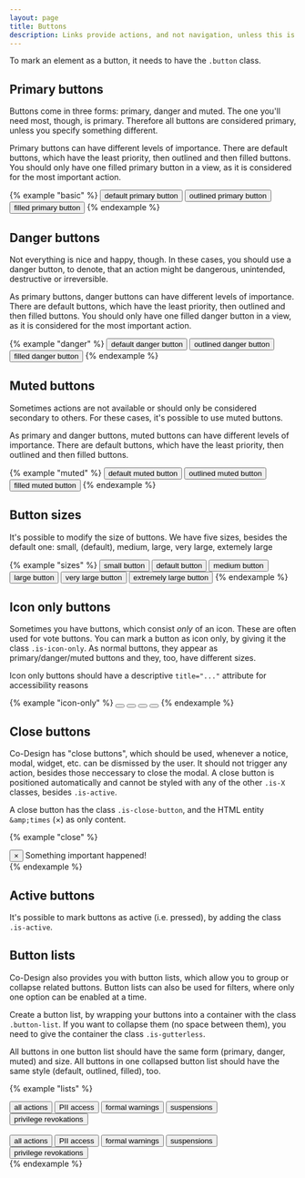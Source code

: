 ```yaml
---
layout: page
title: Buttons
description: Links provide actions, and not navigation, unless this is required after doing the action. If you want to provide navigaton, you should use <a href="components.links.html">links</a>.
---
```


To mark an element as a button, it needs to have the `.button` class.

## Primary buttons

Buttons come in three forms: primary, danger and muted. The one you'll need most, though, is primary. Therefore all buttons are considered primary, unless you specify something different.

Primary buttons can have different levels of importance. There are default buttons, which have the least priority, then outlined and then filled buttons. You should only have one filled primary button in a view, as it is considered for the most important action.

{% example "basic" %}
<button class="button">default primary button</button>
<button class="button is-outlined">outlined primary button</button>
<button class="button is-filled">filled primary button</button>
{% endexample %}


## Danger buttons

Not everything is nice and happy, though. In these cases, you should use a danger button, to denote, that an action might be dangerous, unintended, destructive or irreversible.

As primary buttons, danger buttons can have different levels of importance. There are default buttons, which have the least priority, then outlined and then filled buttons. You should only have one filled danger button in a view, as it is considered for the most important action.

{% example "danger" %}
<button class="button is-danger">default danger button</button>
<button class="button is-danger is-outlined">outlined danger button</button>
<button class="button is-danger is-filled">filled danger button</button>
{% endexample %}

## Muted buttons

Sometimes actions are not available or should only be considered secondary to others. For these cases, it's possible to use muted buttons.

As primary and danger buttons, muted buttons can have different levels of importance. There are default buttons, which have the least priority, then outlined and then filled buttons.

{% example "muted" %}
<button class="button is-muted">default muted button</button>
<button class="button is-muted is-outlined">outlined muted button</button>
<button class="button is-muted is-filled">filled muted button</button>
{% endexample %}

## Button sizes
      
It's possible to modify the size of buttons. We have five sizes, besides the default one: small, (default), medium, large, very large, extemely large

{% example "sizes" %}
<button class="button is-small">small button</button>
<button class="button">default button</button>
<button class="button is-medium">medium button</button>
<button class="button is-large">large button</button>
<button class="button is-very-large">very large button</button>
<button class="button is-extremely-large">extremely large button</button>
{% endexample %}

## Icon only buttons

Sometimes you have buttons, which consist *only* of an icon. These are often used for vote buttons. You can mark a button as icon only, by giving it the class `.is-icon-only`. As normal buttons, they appear as primary/danger/muted buttons and they, too, have different sizes.

Icon only buttons should have a descriptive `title="..."` attribute for accessibility reasons

{% example "icon-only" %}
<button class="button is-icon-only-button"><i class="fa fa-envelope"></i></button>
<button class="button is-icon-only-button is-extremely-large"><i class="fa fa-heart"></i></button>
<button class="button is-icon-only-button is-danger"><i class="fa fa-eye"></i></button>
<button class="button is-icon-only-button is-muted"><i class="fa fa-gear"></i></button>
{% endexample %}

## Close buttons

Co-Design has "close buttons", which should be used, whenever a notice, modal, widget, etc. can be dismissed by the user. It should not trigger any action, besides those neccessary to close the modal. A close button is positioned automatically and cannot be styled with any of the other `.is-X` classes, besides `.is-active`.

A close button has the class `.is-close-button`, and the HTML entity `&amp;times` (&times;) as only content.

{% example "close" %}
<div class="notice is-danger">
    <button class="button is-close-button">&times;</button>
    Something important happened!
</div>
{% endexample %}

## Active buttons

It's possible to mark buttons as active (i.e. pressed), by adding the class `.is-active`.

## Button lists

Co-Design also provides you with button lists, which allow you to group or collapse related buttons. Button lists can also be used for filters, where only one option can be enabled at a time.

Create a button list, by wrapping your buttons into a container with the class `.button-list`. If you want to collapse them (no space between them), you need to give the container the class `.is-gutterless`.

All buttons in one button list should have the same form (primary, danger, muted) and size. All buttons in one collapsed button list should have the same style (default, outlined, filled), too.

{% example "lists" %}
<div class="button-list">
    <button class="button is-outlined is-active">all actions</button>
    <button class="button is-outlined">PII access</button>
    <button class="button is-outlined">formal warnings</button>
    <button class="button is-outlined">suspensions</button>
    <button class="button is-outlined">privilege revokations</button>
</div>
<br>
<div class="button-list is-gutterless">
    <button class="button is-muted is-outlined is-active">all actions</button>
    <button class="button is-muted is-outlined">PII access</button>
    <button class="button is-muted is-outlined">formal warnings</button>
    <button class="button is-muted is-outlined">suspensions</button>
    <button class="button is-muted is-outlined">privilege revokations</button>
</div>
{% endexample %}